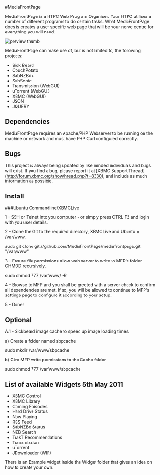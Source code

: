 #MediaFrontPage

MediaFrontPage is a HTPC Web Program Organiser.
Your HTPC utilises a number of different programs to do certain tasks. What MediaFrontPage does is creates a user specific web page that will be your nerve centre for everything you will need.

![preview thumb](http://img715.imageshack.us/img715/1564/screenshot20101118at120.png)

MediaFrontPage can make use of, but is not limited to, the following projects:

* Sick Beard
* CouchPotato
* SabNZBd+
* SubSonic
* Transmission (WebGUI)
* uTorrent (WebGUI)
* XBMC (WebGUI)
* JSON
* JQUERY

## Dependencies

MediaFrontPage requires an Apache/PHP Webserver to be running on the machine or network and must have PHP Curl configured correctly.

## Bugs

This project is always being updated by like minded individuals and bugs will exist. If you find a bug, please report it at [XBMC Support Thread] (http://forum.xbmc.org/showthread.php?t=8330), and include as much information as possible.

## Install
###Ubuntu Commandline/XBMCLive

1 - SSH or Telnet into you computer - or simply press CTRL F2 and login with you user details.

2 - Clone the Git to the required directory, XBMCLive and Ubuntu = /var/www.

sudo git clone git://github.com/MediaFrontPage/mediafrontpage.git "/var/www"

3 - Ensure file permissions allow web server to write to MFP's folder. CHMOD recursively.

sudo chmod 777 /var/www/ -R

4 - Browse to MFP and you shall be greeted with a server check to confirm all dependencies are met. If so, you will be allowed to continue to MFP's settings page to configure it according to your setup.

5 - Done!

Optional
--------
A.1 - Sickbeard image cache to speed up image loading times.

a) Create a folder named sbpcache 
 
sudo mkdir /var/www/sbpcache

b) Give MFP write permissions to the Cache folder

sudo chmod 777 /var/www/sbpcache

## List of available Widgets 5th May 2011

* XBMC Control
* XBMC Library
* Coming Episodes
* Hard Drive Status
* Now Playing
* RSS Feed
* SabNZBd Status
* NZB Search
* TrakT Recommendations
* Transmission
* uTorrent
* JDownloader (WIP)

There is an Example widget inside the Widget folder that gives an idea on how to create your own.
